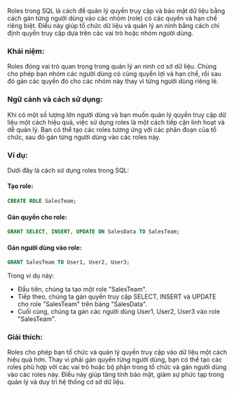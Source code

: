 Roles trong SQL là cách để quản lý quyền truy cập và bảo mật dữ liệu bằng cách gán từng người dùng vào các nhóm (role) có các quyền và hạn chế riêng biệt. Điều này giúp tổ chức dữ liệu và quản lý an ninh bằng cách chỉ định quyền truy cập dựa trên các vai trò hoặc nhóm người dùng.

### Khái niệm:

Roles đóng vai trò quan trọng trong quản lý an ninh cơ sở dữ liệu. Chúng cho phép bạn nhóm các người dùng có cùng quyền lợi và hạn chế, rồi sau đó gán các quyền đó cho các nhóm này thay vì từng người dùng riêng lẻ.

### Ngữ cảnh và cách sử dụng:

Khi có một số lượng lớn người dùng và bạn muốn quản lý quyền truy cập dữ liệu một cách hiệu quả, việc sử dụng roles là một cách tiếp cận linh hoạt và dễ quản lý. Bạn có thể tạo các roles tương ứng với các phân đoạn của tổ chức, sau đó gán từng người dùng vào các roles này.

### Ví dụ:

Dưới đây là cách sử dụng roles trong SQL:

#### Tạo role:

```sql
CREATE ROLE SalesTeam;
```

#### Gán quyền cho role:

```sql
GRANT SELECT, INSERT, UPDATE ON SalesData TO SalesTeam;
```

#### Gán người dùng vào role:

```sql
GRANT SalesTeam TO User1, User2, User3;
```

Trong ví dụ này:

- Đầu tiên, chúng ta tạo một role "SalesTeam".
- Tiếp theo, chúng ta gán quyền truy cập SELECT, INSERT và UPDATE cho role "SalesTeam" trên bảng "SalesData".
- Cuối cùng, chúng ta gán các người dùng User1, User2, User3 vào role "SalesTeam".

### Giải thích:

Roles cho phép bạn tổ chức và quản lý quyền truy cập vào dữ liệu một cách hiệu quả hơn. Thay vì phải gán quyền từng người dùng, bạn có thể tạo các roles phù hợp với các vai trò hoặc bộ phận trong tổ chức và gán người dùng vào các roles này. Điều này giúp tăng tính bảo mật, giảm sự phức tạp trong quản lý và duy trì hệ thống cơ sở dữ liệu.
